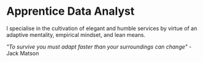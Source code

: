 # Apprentice Data Analyst

I specialise in the cultivation of elegant and humble services by virtue of an adaptive mentality, empirical mindset, and lean means.

_"To survive you must adapt faster than your surroundings can change"_ - Jack Matson
